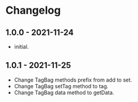 # Changelog

## 1.0.0 - 2021-11-24

- initial.

## 1.0.1 - 2021-11-25

- Change TagBag methods prefix from add to set.
- Change TagBag setTag method to tag.
- Change TagBag data method to getData.
